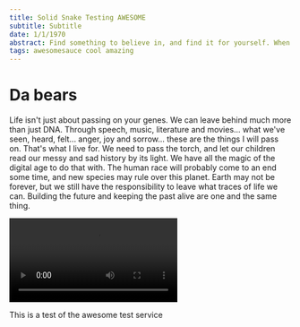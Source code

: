 ```yaml
---
title: Solid Snake Testing AWESOME
subtitle: Subtitle
date: 1/1/1970
abstract: Find something to believe in, and find it for yourself. When you do, pass it on to the future.
tags: awesomesauce cool amazing
--- 
```


# Da bears
Life isn't just about passing on your genes. We can leave behind much more than just DNA. Through speech, music, literature and movies... what we've seen, heard, felt... anger, joy and sorrow... these are the things I will pass on. That's what I live for. We need to pass the torch, and let our children read our messy and sad history by its light. We have all the magic of the digital age to do that with. The human race will probably come to an end some time, and new species may rule over this planet. Earth may not be forever, but we still have the responsibility to leave what traces of life we can. Building the future and keeping the past alive are one and the same thing.

![](https://images-ext-1.discordapp.net/external/b5Q7dRdoTb5_uRtJ7j7GVSsTF1rxhOUumrm5EhbZ1gA/https/media.tenor.com/xiIukn3v28cAAAPo/solid-snake-metal-gear-solid.mp4)

This is a test of the awesome test service
